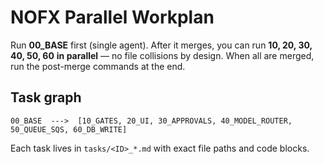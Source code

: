 # NOFX Parallel Workplan

Run **00_BASE** first (single agent). After it merges, you can run **10, 20, 30, 40, 50, 60** **in parallel** — no file collisions by design.
When all are merged, run the post-merge commands at the end.

## Task graph
```
00_BASE  --->  [10_GATES, 20_UI, 30_APPROVALS, 40_MODEL_ROUTER, 50_QUEUE_SQS, 60_DB_WRITE]
```

Each task lives in `tasks/<ID>_*.md` with exact file paths and code blocks.
